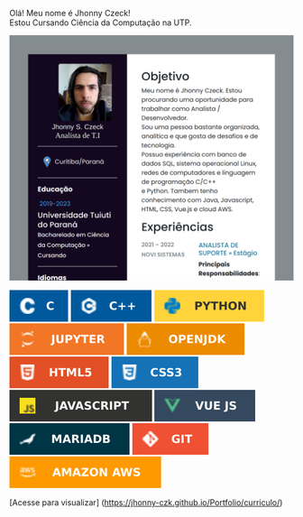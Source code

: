 Olá! Meu nome é Jhonny Czeck!  
Estou Cursando Ciência da Computação na UTP. 

![preview](./img/preview.png)

![C](./img/c.svg)
![C++](./img/cpp.svg)
![Python](./img/python.svg)
![Jupiter](./img/jupiter.svg)
![Java](./img/java.svg)  
![HTML](./img/html.svg)
![CSS](./img/css.svg) 
![Javascript](./img/javascript.svg)
![Vue](./img/vue.svg)   
![SQL](./img/mariadb.svg)
![GIT](./img/git.svg)
![AWS](./img/AWS.svg)

[Acesse para visualizar] (https://jhonny-czk.github.io/Portfolio/curriculo/)